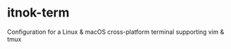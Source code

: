 # itnok-term
Configuration for a Linux &amp; macOS cross-platform terminal supporting vim &amp; tmux
